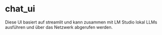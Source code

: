 # chat_ui
Diese UI basiert auf streamlit und kann zusammen mit LM Studio lokal LLMs ausführen und über das Netzwerk abgerufen werden.
